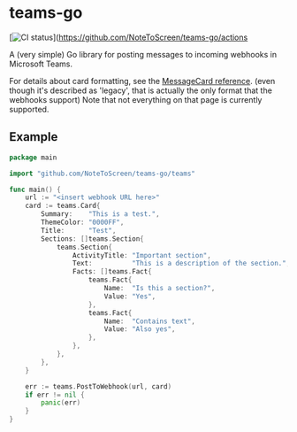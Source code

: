 # teams-go
[![CI status](https://github.com/NoteToScreen/teams-go/workflows/CI/badge.svg)](https://github.com/NoteToScreen/teams-go/actions

A (very simple) Go library for posting messages to incoming webhooks in Microsoft Teams.

For details about card formatting, see the [MessageCard reference](https://docs.microsoft.com/en-us/outlook/actionable-messages/message-card-reference). (even though it's described as 'legacy', that is actually the only format that the webhooks support) Note that not everything on that page is currently supported.

## Example
```go
package main

import "github.com/NoteToScreen/teams-go/teams"

func main() {
	url := "<insert webhook URL here>"
	card := teams.Card{
		Summary:    "This is a test.",
		ThemeColor: "0000FF",
		Title:      "Test",
		Sections: []teams.Section{
			teams.Section{
				ActivityTitle: "Important section",
				Text:          "This is a description of the section.",
				Facts: []teams.Fact{
					teams.Fact{
						Name:  "Is this a section?",
						Value: "Yes",
					},
					teams.Fact{
						Name:  "Contains text",
						Value: "Also yes",
					},
				},
			},
		},
	}

	err := teams.PostToWebhook(url, card)
	if err != nil {
		panic(err)
	}
}
```